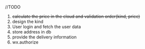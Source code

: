 //TODO

1. ~~calculate the price in the cloud and validation order(kind, price)~~
2. design the kind
3. User login and fetch the user data
4. store address in db
5. provide the delivery information
6. wx.authorize